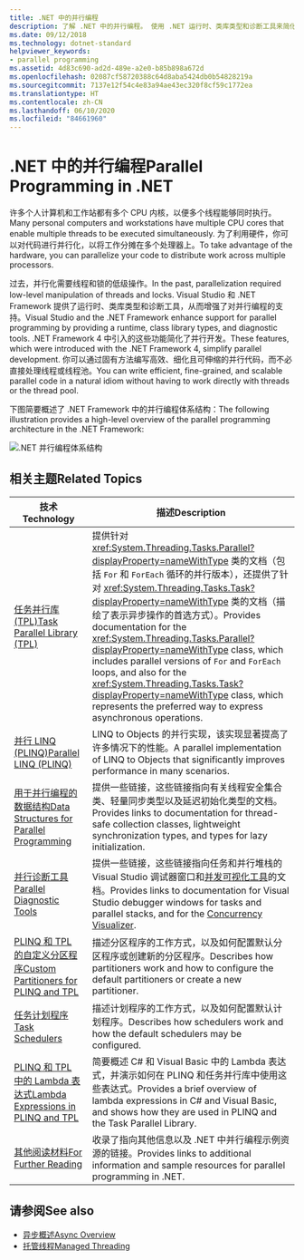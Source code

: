 ```yaml
---
title: .NET 中的并行编程
description: 了解 .NET 中的并行编程。 使用 .NET 运行时、类库类型和诊断工具来简化 .NET 开发。
ms.date: 09/12/2018
ms.technology: dotnet-standard
helpviewer_keywords:
- parallel programming
ms.assetid: 4d83c690-ad2d-489e-a2e0-b85b898a672d
ms.openlocfilehash: 02087cf58720388c64d8aba5424db0b54828219a
ms.sourcegitcommit: 7137e12f54c4e83a94ae43ec320f8cf59c1772ea
ms.translationtype: HT
ms.contentlocale: zh-CN
ms.lasthandoff: 06/10/2020
ms.locfileid: "84661960"
---
```

# <a name="parallel-programming-in-net"></a><span data-ttu-id="f351e-104">.NET 中的并行编程</span><span class="sxs-lookup"><span data-stu-id="f351e-104">Parallel Programming in .NET</span></span>

<span data-ttu-id="f351e-105">许多个人计算机和工作站都有多个 CPU 内核，以便多个线程能够同时执行。</span><span class="sxs-lookup"><span data-stu-id="f351e-105">Many personal computers and workstations have multiple CPU cores that enable multiple threads to be executed simultaneously.</span></span> <span data-ttu-id="f351e-106">为了利用硬件，你可以对代码进行并行化，以将工作分摊在多个处理器上。</span><span class="sxs-lookup"><span data-stu-id="f351e-106">To take advantage of the hardware, you can parallelize your code to distribute work across multiple processors.</span></span>

<span data-ttu-id="f351e-107">过去，并行化需要线程和锁的低级操作。</span><span class="sxs-lookup"><span data-stu-id="f351e-107">In the past, parallelization required low-level manipulation of threads and locks.</span></span> <span data-ttu-id="f351e-108">Visual Studio 和 .NET Framework 提供了运行时、类库类型和诊断工具，从而增强了对并行编程的支持。</span><span class="sxs-lookup"><span data-stu-id="f351e-108">Visual Studio and the .NET Framework enhance support for parallel programming by providing a runtime, class library types, and diagnostic tools.</span></span> <span data-ttu-id="f351e-109">.NET Framework 4 中引入的这些功能简化了并行开发。</span><span class="sxs-lookup"><span data-stu-id="f351e-109">These features, which were introduced with the .NET Framework 4, simplify parallel development.</span></span> <span data-ttu-id="f351e-110">你可以通过固有方法编写高效、细化且可伸缩的并行代码，而不必直接处理线程或线程池。</span><span class="sxs-lookup"><span data-stu-id="f351e-110">You can write efficient, fine-grained, and scalable parallel code in a natural idiom without having to work directly with threads or the thread pool.</span></span>

<span data-ttu-id="f351e-111">下图简要概述了 .NET Framework 中的并行编程体系结构：</span><span class="sxs-lookup"><span data-stu-id="f351e-111">The following illustration provides a high-level overview of the parallel programming architecture in the .NET Framework:</span></span>

![.NET 并行编程体系结构](./media/tpl-architecture.png)

## <a name="related-topics"></a><span data-ttu-id="f351e-113">相关主题</span><span class="sxs-lookup"><span data-stu-id="f351e-113">Related Topics</span></span>

|<span data-ttu-id="f351e-114">技术</span><span class="sxs-lookup"><span data-stu-id="f351e-114">Technology</span></span>|<span data-ttu-id="f351e-115">描述</span><span class="sxs-lookup"><span data-stu-id="f351e-115">Description</span></span>|
|----------------|-----------------|
|[<span data-ttu-id="f351e-116">任务并行库 (TPL)</span><span class="sxs-lookup"><span data-stu-id="f351e-116">Task Parallel Library (TPL)</span></span>](task-parallel-library-tpl.md)|<span data-ttu-id="f351e-117">提供针对 <xref:System.Threading.Tasks.Parallel?displayProperty=nameWithType> 类的文档（包括 `For` 和 `ForEach` 循环的并行版本），还提供了针对 <xref:System.Threading.Tasks.Task?displayProperty=nameWithType> 类的文档（描绘了表示异步操作的首选方式）。</span><span class="sxs-lookup"><span data-stu-id="f351e-117">Provides documentation for the <xref:System.Threading.Tasks.Parallel?displayProperty=nameWithType> class, which includes parallel versions of `For` and `ForEach` loops, and also for the <xref:System.Threading.Tasks.Task?displayProperty=nameWithType> class, which represents the preferred way to express asynchronous operations.</span></span>|
|[<span data-ttu-id="f351e-118">并行 LINQ (PLINQ)</span><span class="sxs-lookup"><span data-stu-id="f351e-118">Parallel LINQ (PLINQ)</span></span>](introduction-to-plinq.md)|<span data-ttu-id="f351e-119">LINQ to Objects 的并行实现，该实现显著提高了许多情况下的性能。</span><span class="sxs-lookup"><span data-stu-id="f351e-119">A parallel implementation of LINQ to Objects that significantly improves performance in many scenarios.</span></span>|
|[<span data-ttu-id="f351e-120">用于并行编程的数据结构</span><span class="sxs-lookup"><span data-stu-id="f351e-120">Data Structures for Parallel Programming</span></span>](data-structures-for-parallel-programming.md)|<span data-ttu-id="f351e-121">提供一些链接，这些链接指向有关线程安全集合类、轻量同步类型以及延迟初始化类型的文档。</span><span class="sxs-lookup"><span data-stu-id="f351e-121">Provides links to documentation for thread-safe collection classes, lightweight synchronization types, and types for lazy initialization.</span></span>|
|[<span data-ttu-id="f351e-122">并行诊断工具</span><span class="sxs-lookup"><span data-stu-id="f351e-122">Parallel Diagnostic Tools</span></span>](parallel-diagnostic-tools.md)|<span data-ttu-id="f351e-123">提供一些链接，这些链接指向任务和并行堆栈的 Visual Studio 调试器窗口和[并发可视化工具](/visualstudio/profiling/concurrency-visualizer)的文档。</span><span class="sxs-lookup"><span data-stu-id="f351e-123">Provides links to documentation for Visual Studio debugger windows for tasks and parallel stacks, and for the [Concurrency Visualizer](/visualstudio/profiling/concurrency-visualizer).</span></span>|
|[<span data-ttu-id="f351e-124">PLINQ 和 TPL 的自定义分区程序</span><span class="sxs-lookup"><span data-stu-id="f351e-124">Custom Partitioners for PLINQ and TPL</span></span>](custom-partitioners-for-plinq-and-tpl.md)|<span data-ttu-id="f351e-125">描述分区程序的工作方式，以及如何配置默认分区程序或创建新的分区程序。</span><span class="sxs-lookup"><span data-stu-id="f351e-125">Describes how partitioners work and how to configure the default partitioners or create a new partitioner.</span></span>|
|[<span data-ttu-id="f351e-126">任务计划程序</span><span class="sxs-lookup"><span data-stu-id="f351e-126">Task Schedulers</span></span>](xref:System.Threading.Tasks.TaskScheduler)|<span data-ttu-id="f351e-127">描述计划程序的工作方式，以及如何配置默认计划程序。</span><span class="sxs-lookup"><span data-stu-id="f351e-127">Describes how schedulers work and how the default schedulers may be configured.</span></span>|
|[<span data-ttu-id="f351e-128">PLINQ 和 TPL 中的 Lambda 表达式</span><span class="sxs-lookup"><span data-stu-id="f351e-128">Lambda Expressions in PLINQ and TPL</span></span>](lambda-expressions-in-plinq-and-tpl.md)|<span data-ttu-id="f351e-129">简要概述 C# 和 Visual Basic 中的 Lambda 表达式，并演示如何在 PLINQ 和任务并行库中使用这些表达式。</span><span class="sxs-lookup"><span data-stu-id="f351e-129">Provides a brief overview of lambda expressions in C# and Visual Basic, and shows how they are used in PLINQ and the Task Parallel Library.</span></span>|
|[<span data-ttu-id="f351e-130">其他阅读材料</span><span class="sxs-lookup"><span data-stu-id="f351e-130">For Further Reading</span></span>](for-further-reading-parallel-programming.md)|<span data-ttu-id="f351e-131">收录了指向其他信息以及 .NET 中并行编程示例资源的链接。</span><span class="sxs-lookup"><span data-stu-id="f351e-131">Provides links to additional information and sample resources for parallel programming in .NET.</span></span>|

## <a name="see-also"></a><span data-ttu-id="f351e-132">请参阅</span><span class="sxs-lookup"><span data-stu-id="f351e-132">See also</span></span>

- [<span data-ttu-id="f351e-133">异步概述</span><span class="sxs-lookup"><span data-stu-id="f351e-133">Async Overview</span></span>](../async.md)
- [<span data-ttu-id="f351e-134">托管线程</span><span class="sxs-lookup"><span data-stu-id="f351e-134">Managed Threading</span></span>](../threading/index.md)
